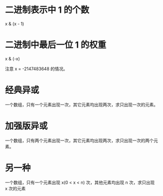 # 二进制表示中 1 的个数

x & (x - 1)

# 二进制中最后一位 1 的权重

x & (-x)

注意 x = -2147483648 的情况。

# 经典异或
一个数组，只有一个元素出现一次，其它元素均出现两次，求只出现一次的元素。

# 加强版异或

一个数组，只有两个元素出现一次，其它元素均出现两次，求只出现一次的两个元素。

# 另一种

一个数组，只有一个元素出现 x(0 < x < n) 次，其他元素均出现 n 次，求只出现 x 次的元素